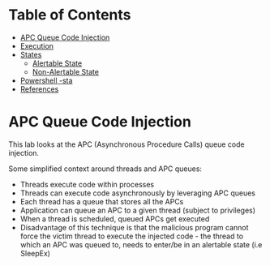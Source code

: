 # Table of Contents  

- [APC Queue Code Injection](#apc-queue-code-injection)
- [Execution](#execution)
- [States](#states)
  * [Alertable State](#alertable-state)
  * [Non-Alertable State](#non-alertable-state)
- [Powershell -sta](#powershell--sta)
- [References](#references)

# APC Queue Code Injection

This lab looks at the APC (Asynchronous Procedure Calls) queue code injection.

Some simplified context around threads and APC queues:

<ul>
 <li>Threads execute code within processes</li>
 <li>Threads can execute code asynchronously by leveraging APC queues</li>
 <li>Each thread has a queue that stores all the APCs</li>
 <li>Application can queue an APC to a given thread (subject to privileges)</li>
 <li>When a thread is scheduled, queued APCs get executed</li>
 <li>Disadvantage of this technique is that the malicious program cannot force the victim thread to execute the injected code - the thread to which an APC was queued to, needs to enter/be in an alertable state (i.e SleepEx)</li>
</ul>
